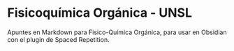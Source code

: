 # Fisicoquímica Orgánica - UNSL
Apuntes en Markdown para Fisico-Química Orgánica, para usar en Obsidian con el plugin de Spaced Repetition.
